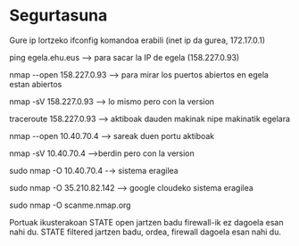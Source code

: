 # Segurtasuna

Gure ip lortzeko ifconfig komandoa erabili (inet ip da gurea, 172.17.0.1)
  
ping egela.ehu.eus --> para sacar la IP de egela (158.227.0.93)

nmap --open 158.227.0.93 --> para mirar los puertos abiertos en egela estan abiertos

nmap -sV 158.227.0.93 --> lo mismo pero con la version

traceroute 158.227.0.93 --> aktiboak dauden makinak nipe makinatik egelara

nmap --open 10.40.70.4 --> sareak duen portu aktiboak

nmap -sV 10.40.70.4 -->berdin pero con la version

sudo nmap -O 10.40.70.4  -→ sistema eragilea

sudo nmap -O 35.210.82.142 --> google cloudeko sistema eragilea

sudo nmap  -O scanme.nmap.org 

Portuak ikusterakoan STATE open jartzen badu firewall-ik ez dagoela esan nahi du.
STATE filtered jartzen badu, ordea, firewall dagoela esan nahi du.
